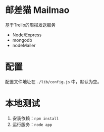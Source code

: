邮差猫 Mailmao
==========

基于Trello的周报发送服务

- Node/Express
- mongodb
- nodeMailer

配置
==========

配置文件地址在 `./lib/config.js` 中，默认为空。

本地测试
==========

1. 安装依赖：`npm install` 
2. 运行服务：`node app`
